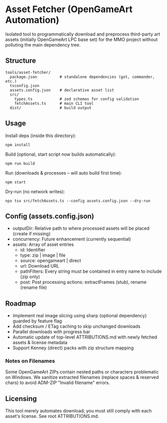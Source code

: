 # Asset Fetcher (OpenGameArt Automation)

Isolated tool to programmatically download and preprocess third-party art assets (initially OpenGameArt LPC base set) for the MMO project without polluting the main dependency tree.

## Structure
```
tools/asset-fetcher/
  package.json          # standalone dependencies (got, commander, etc.)
  tsconfig.json
  assets.config.json    # declarative asset list
  src/
    types.ts            # zod schemas for config validation
    fetchAssets.ts      # main CLI tool
  dist/                 # build output
```

## Usage
Install deps (inside this directory):
```
npm install
```
Build (optional, start script now builds automatically):
```
npm run build
```
Run (downloads & processes – will auto build first time):
```
npm start
```
Dry-run (no network writes):
```
npx tsx src/fetchAssets.ts --config assets.config.json --dry-run
```

## Config (assets.config.json)
- outputDir: Relative path to where processed assets will be placed (create if missing)
- concurrency: Future enhancement (currently sequential)
- assets: Array of asset entries
  - id: Identifier
  - type: zip | image | file
  - source: opengameart | direct
  - url: Download URL
  - pathFilters: Every string must be contained in entry name to include (zip only)
  - post: Post processing actions: extractFrames (stub), rename (rename file)

## Roadmap
- Implement real image slicing using sharp (optional dependency) guarded by feature flag
- Add checksum / ETag caching to skip unchanged downloads
- Parallel downloads with progress bar
- Automatic update of top-level ATTRIBUTIONS.md with newly fetched assets & license metadata
- Support Kenney (direct) packs with zip structure mapping

### Notes on Filenames
Some OpenGameArt ZIPs contain nested paths or characters problematic on Windows. We sanitize extracted filenames (replace spaces & reserved chars) to avoid ADM-ZIP "Invalid filename" errors.

## Licensing
This tool merely automates download; you must still comply with each asset's license. See root ATTRIBUTIONS.md.
